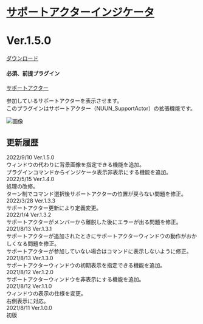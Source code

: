 # [サポートアクターインジケータ](https://raw.githubusercontent.com/nuun888/MZ/master/NUUN_DisplaySupportActor.js)
# Ver.1.5.0
[ダウンロード](https://raw.githubusercontent.com/nuun888/MZ/master/NUUN_DisplaySupportActor.js)
#### 必須、前提プラグイン
[サポートアクター](https://github.com/nuun888/MZ/blob/master/README/SupportActor.md)  

参加しているサポートアクターを表示させます。  
このプラグインはサポートアクター（NUUN_SupportActor）の拡張機能です。  

![画像](img/NUUN_SupportActor2.png)  

## 更新履歴
2022/9/10 Ver.1.5.0  
ウィンドウの代わりに背景画像を指定できる機能を追加。  
プラグインコマンドからインジケータ表示非表示にする機能を追加。  
2022/5/15 Ver.1.4.0  
処理の改修。  
ターン制でコマンド選択後サポートアクターの位置が戻らない問題を修正。  
2022/3/28 Ver.1.3.3  
サポートアクター更新により定義変更。  
2022/1/4 Ver.1.3.2  
サポートアクターがメンバーから離脱した後にエラーが出る問題を修正。  
2021/8/13 Ver.1.3.1  
サポートアクターが追加されたときにサポートアクターウィンドウの動作がおかしくなる問題を修正。  
サポートアクターが参加していない場合はコマンドに表示しないように修正。  
2021/8/13 Ver.1.3.0  
サポートアクターウィンドウの初期表示を指定できる機能を追加。  
2021/8/12 Ver.1.2.0  
サポートアクターウィンドウを非表示にする機能を追加。  
2021/8/12 Ver.1.1.0  
ウィンドウの表示の仕様を変更。  
右側表示に対応。  
2021/8/11 Ver.1.0.0  
初版  
